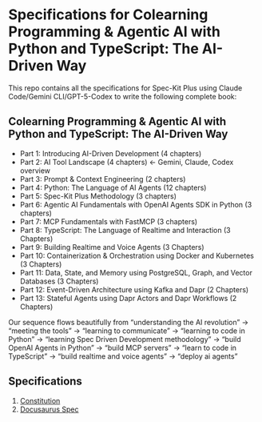 # Specifications for Colearning Programming & Agentic AI with Python and TypeScript: The AI-Driven Way

This repo contains all the specifications for Spec-Kit Plus using Claude Code/Gemini CLI/GPT-5-Codex to write the following complete book:

## Colearning Programming & Agentic AI with Python and TypeScript: The AI-Driven Way

- Part 1: Introducing AI-Driven Development (4 chapters)
- Part 2: AI Tool Landscape (4 chapters) ← Gemini, Claude, Codex overview
- Part 3: Prompt & Context Engineering (2 chapters)
- Part 4: Python: The Language of AI Agents (12 chapters)
- Part 5: Spec-Kit Plus Methodology (3 chapters)
- Part 6: Agentic AI Fundamentals with OpenAI Agents SDK in Python (3 chapters)
- Part 7: MCP Fundamentals with FastMCP (3 chapters)
- Part 8: TypeScript: The Language of Realtime and Interaction (3 Chapters)
- Part 9: Building Realtime and Voice Agents (3 Chapters)
- Part 10: Containerization & Orchestration using Docker and Kubernetes (3 Chapters)
- Part 11: Data, State, and Memory using PostgreSQL, Graph, and Vector Databases (3 Chapters)
- Part 12: Event-Driven Architecture using Kafka and Dapr (2 Chapters)
- Part 13: Stateful Agents using Dapr Actors and Dapr Workflows (2 Chapters)

Our sequence flows beautifully from “understanding the AI revolution” → “meeting the tools” → “learning to communicate” → “learning to code in Python” → “learning Spec Driven Development methodology” → “build OpenAI Agents in Python” → “build MCP servers” → “learn to code in TypeScript” → “build realtime and voice agents” → “deploy ai agents”

## Specifications

1. [Constitution](./constitution.md)
2. [Docusaurus Spec](01_docusaurus_spec.md)
